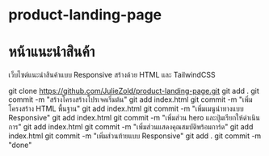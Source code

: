 # product-landing-page
# หน้าแนะนําสินค้า 
เว็บไซต์แนะนําสินค้าแบบ Responsive สร้างด้วย HTML และ TailwindCSS

git clone https://github.com/JulieZold/product-landing-page.git
git add .
git commit -m "สร้างโครงสร้างโปรเจคเริ่มต้น"
git add index.html
git commit -m "เพิ่มโครงสร้าง HTML พื้นฐาน"
git add index.html
git commit -m "เพิ่มเมนูนําทางแบบ Responsive"
git add index.html
git commit -m "เพิ่มส่วน hero และปุ่มเรียกให้ดำเนินการ"
git add index.html
git commit -m "เพิ่มส่วนแสดงคุณสมบัติพร้อมการ์ด"
git add index.html
git commit -m "เพิ่มส่วนท้ายแบบ Responsive"
git add .
git commit -m "done"